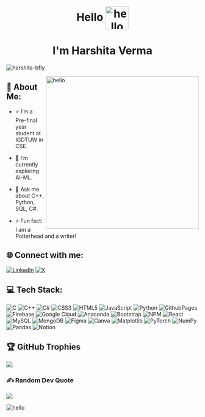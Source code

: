 <!--[MasterHead](https://pbs.twimg.com/profile_banners/1520056527465639936/1657176091/1080x360)-->
<h1 align="center">Hello <img align = "center" width = "60" src = "https://user-images.githubusercontent.com/74038190/216120974-24a76b31-7f39-41f1-a38f-b3c1377cc612.png" alt = "hello" /> </h1>
<h1 align="center">I'm Harshita Verma </h1>
<!--<h3 align="center"> Python || ML</h3>
<!-- <img align="right" alt="image" width="400" src="https://wallpaperaccess.com/full/4767780.jpg">
 -->

<p align="left"> <img src="https://komarev.com/ghpvc/?username=harshita-bfly&label=Profile%20views&color=0e75b6&style=flat" alt="harshita-bfly" /> </p>


<!--p align="left"> <a href="https://twitter.com/harshita_bfly" target="blank"><img src="https://img.shields.io/twitter/follow/harshita_bfly?logo=twitter&style=for-the-badge" alt="harshita_bfly" /></a> </p--> 

 <img align = "right" width = "400" src = "https://user-images.githubusercontent.com/74038190/212747903-e9bdf048-2dc8-41f9-b973-0e72ff07bfba.gif" alt = "hello" />

 ## 💫 About Me:
- :star: I’m a Pre-final year student at IGDTUW in CSE.

- 🌱 I’m currently exploring AI-ML.

- 💬 Ask me about C++, Python, SQL, C#.

- ⚡ Fun fact: I am a Potterhead and a writer!


## 🌐 Connect with me:
[![LinkedIn](https://img.shields.io/badge/LinkedIn-%230077B5.svg?logo=linkedin&logoColor=white)](https://linkedin.com/in/harshita-bfly) [![X](https://img.shields.io/badge/X-black.svg?logo=X&logoColor=white)](https://x.com/harshita_bfly) 


## 💻 Tech Stack:
![C](https://img.shields.io/badge/c-%2300599C.svg?style=plastic&logo=c&logoColor=white) ![C++](https://img.shields.io/badge/c++-%2300599C.svg?style=plastic&logo=c%2B%2B&logoColor=white) ![C#](https://img.shields.io/badge/c%23-%23239120.svg?style=plastic&logo=csharp&logoColor=white) ![CSS3](https://img.shields.io/badge/css3-%231572B6.svg?style=plastic&logo=css3&logoColor=white) ![HTML5](https://img.shields.io/badge/html5-%23E34F26.svg?style=plastic&logo=html5&logoColor=white) ![JavaScript](https://img.shields.io/badge/javascript-%23323330.svg?style=plastic&logo=javascript&logoColor=%23F7DF1E) ![Python](https://img.shields.io/badge/python-3670A0?style=plastic&logo=python&logoColor=ffdd54) ![GithubPages](https://img.shields.io/badge/github%20pages-121013?style=plastic&logo=github&logoColor=white) ![Firebase](https://img.shields.io/badge/firebase-%23039BE5.svg?style=plastic&logo=firebase) ![Google Cloud](https://img.shields.io/badge/GoogleCloud-%234285F4.svg?style=plastic&logo=google-cloud&logoColor=white) ![Anaconda](https://img.shields.io/badge/Anaconda-%2344A833.svg?style=plastic&logo=anaconda&logoColor=white) ![Bootstrap](https://img.shields.io/badge/bootstrap-%238511FA.svg?style=plastic&logo=bootstrap&logoColor=white) ![NPM](https://img.shields.io/badge/NPM-%23CB3837.svg?style=plastic&logo=npm&logoColor=white) ![React](https://img.shields.io/badge/react-%2320232a.svg?style=plastic&logo=react&logoColor=%2361DAFB) ![MySQL](https://img.shields.io/badge/mysql-%2300000f.svg?style=plastic&logo=mysql&logoColor=white) ![MongoDB](https://img.shields.io/badge/MongoDB-%234ea94b.svg?style=plastic&logo=mongodb&logoColor=white) ![Figma](https://img.shields.io/badge/figma-%23F24E1E.svg?style=plastic&logo=figma&logoColor=white) ![Canva](https://img.shields.io/badge/Canva-%2300C4CC.svg?style=plastic&logo=Canva&logoColor=white) ![Matplotlib](https://img.shields.io/badge/Matplotlib-%23ffffff.svg?style=plastic&logo=Matplotlib&logoColor=black) ![PyTorch](https://img.shields.io/badge/PyTorch-%23EE4C2C.svg?style=plastic&logo=PyTorch&logoColor=white) ![NumPy](https://img.shields.io/badge/numpy-%23013243.svg?style=plastic&logo=numpy&logoColor=white) ![Pandas](https://img.shields.io/badge/pandas-%23150458.svg?style=plastic&logo=pandas&logoColor=white) ![Notion](https://img.shields.io/badge/Notion-%23000000.svg?style=plastic&logo=notion&logoColor=white)


## 🏆 GitHub Trophies
![](https://github-profile-trophy.vercel.app/?username=harshita-bfly&theme=juicyfresh&no-frame=false&no-bg=false&margin-w=4)

<!-- # 📊 GitHub Stats:
![](https://github-readme-stats.vercel.app/api?username=harshita-bfly&theme=dark&hide_border=false&include_all_commits=false&count_private=false)<br/>
![](https://github-readme-streak-stats.herokuapp.com/?user=harshita-bfly&theme=dark&hide_border=false)<br/>
![](https://github-readme-stats.vercel.app/api/top-langs/?username=harshita-bfly&theme=dark&hide_border=false&include_all_commits=false&count_private=false&layout=compact)
 -->

### ✍️ Random Dev Quote
![](https://quotes-github-readme.vercel.app/api?type=horizontal&theme=dark)


 <img  align = "center" src = "https://user-images.githubusercontent.com/74038190/212744287-14f66c13-5458-40dc-9244-8ff533fc8f4a.gif" alt = "hello" />


 






  

